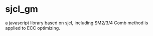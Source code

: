 # sjcl_gm
a javascript library based on sjcl, including SM2/3/4
Comb method is applied to ECC optimizing.
